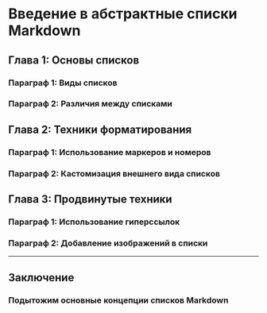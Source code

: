 
# Введение в абстрактные списки Markdown
## Глава 1: Основы списков
### Параграф 1: Виды списков
### Параграф 2: Различия между списками
## Глава 2: Техники форматирования
### Параграф 1: Использование маркеров и номеров
### Параграф 2: Кастомизация внешнего вида списков
## Глава 3: Продвинутые техники
### Параграф 1: Использование гиперссылок
### Параграф 2: Добавление изображений в списки
---
## Заключение
### Подытожим основные концепции списков Markdown